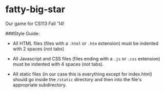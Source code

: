 fatty-big-star
==============

Our game for CS113 Fall '14! 

###Style Guide:

- All HTML files (files with a `.html` or `.htm` extension) must be
indented with 2 spaces (not tabs)

- All Javascript and CSS files (files ending with a `.js` or `.css` extension) must be indented
with 4 spaces (not tabs).

- All static files (in our case this is everything except for index.html) should go inside the `/static` directory and then into the file's appropriate subdirectory.
